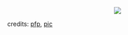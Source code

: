 <p align="center">
  <img src="https://sun9-38.userapi.com/impg/XoSQEutNAkqVJnRPT-HOPGSVmglxpxlpC1PRpg/2lJHBo49KDw.jpg?size=1610x1920&quality=95&sign=2ee66b6d38509de87d4fabef0c51e8c2&type=album" />
</p>

credits: [pfp](https://baka7434.lofter.com/post/1f265a2f_2b409802e), [pic](https://vk.com/wall-141121774?q=%23Пиво&w=wall-141121774_42952)


